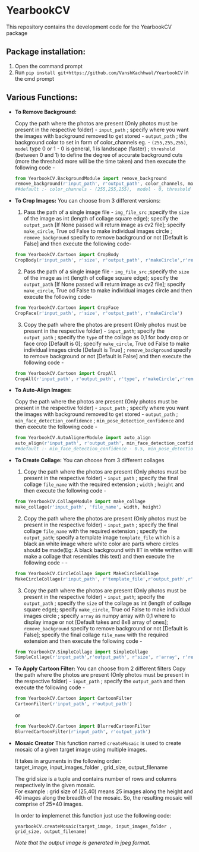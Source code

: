 # YearbookCV
This repository contains the development code for the YearbookCV package

## Package installation:
1. Open the command prompt
2. Run `pip install git+https://github.com/VanshKachhwal/YearbookCV` in the cmd prompt

## Various Functions:
* **To Remove Background:**

  Copy the path where the photos are present (Only photos must be present in the respective folder) - `input_path` ; specify where you want the images with background removed to get stored - `output_path` ; the background color to set in form of color_channels eg. - `(255,255,255)`, `model` type 0 or 1 - 0 is general,  1 is landscape (faster) ; `threshold` (between 0 and 1) to define the degree of accurate background cuts (more the threshold more will be the time taken) and then execute the following code -
  ```python
  from YearbookCV.BackgroundModule import remove_background
  remove_background(r'input_path', r'output_path', color_channels, model, threshold)
  ##default :- color_channels - (255,255,255),  model - 0, threshold - 0.1
  ```

* **To Crop Images:**
  You can choose from 3 different versions:
  1. Pass the path of a single image file - `img_file_src` ;specify the `size` of the image as int (length of collage square edge); specify the `output_path` [If None passed will return image as cv2 file]; specify `make_circle`, True od False to make individual images circle ;  `remove_background` specify to remove background or not [Default is False] and then execute the following code-
  ```python
  from YearbookCV.Cartoon import CropBody
  CropBody(r'input_path', r'size', r'output_path', r'makeCircle',r'removeBackground')
  ```

  2. Pass the path of a single image file - `img_file_src` ;specify the `size` of the image as int (length of collage square edge); specify the `output_path` [If None passed will return image as cv2 file]; specify `make_circle`, True od False to make individual images circle and then execute the following code-
  ```python
  from YearbookCV.Cartoon import CropFace
  CropFace(r'input_path', r'size', r'output_path', r'makeCircle')
  ```

  3.  Copy the path where the photos are present (Only photos must be present in the respective folder) - `input_path`; specify the `output_path` ; specify the `type` of the collage as 0,1 for body crop or face crop [Default is 0]; specify `make_circle`, True od False to make individual images circle [Default is True] ;  `remove_background` specify to remove background or not [Default is False] and then execute the following code -
  ```python
  from YearbookCV.Cartoon import CropAll
  CropAll(r'input_path', r'output_path', r'type', r'makeCircle',r'removeBackground')
  ```


* **To Auto-Align Images:**

  Copy the path where the photos are present (Only photos must be present in the respective folder) - `input_path` ; specify where you want the images with background removed to get stored - `output_path` ; `min_face_detection_confidence` ; `min_pose_detection_confidence` and then execute the following code -
  ```python
  from YearbookCV.AutoAlignerModule import auto_align
  auto_align(r'input_path', r'output_path', min_face_detection_confidence, min_pose_detection_confidence)
  ##default :- min_face_detection_confidence - 0.5, min_pose_detection_confidence - 0,5
  ```
* **To Create Collage:**
  You can choose from 3 different collages

  1. Copy the path where the photos are present (Only photos must be present in the respective folder) - `input_path` ; specify the final collage `file_name` with the required extension ; `width` ; `height` and then execute the following code -
  ```python
  from YearbookCV.CollageModule import make_collage
  make_collage(r'input_path', 'file_name', width, height)
  ```

  2. Copy the path where the photos are present (Only photos must be present in the respective folder) - `input_path` ; specify the final collage `file_name` with the required extension ; specify the `output_path`; specify a template image `template_file` which is a black an white image where white color are parts where circles should be made(Eg: A black background with IIT in white written willl make a collage that resembles this text) and then execute the following code - -
  ```python
  from YearbookCV.CircleCollage import MakeCircleCollage
  MakeCircleCollage(r'input_path', r'template_file',r'output_path',r'file_name'):
  ```

  3. Copy the path where the photos are present (Only photos must be present in the respective folder) - `input_path`; specify the `output_path` ; specify the `size` of the collage as int (length of collage square edge); specify `make_circle`, True od False to make individual images circle ; specify `array` as numpy array with 0,1 where to display image or not [Default takes and 8x8 array of ones];  `remove_background` specify to remove background or not [Default is False];   specify the final collage `file_name` with the required extension and then execute the following code -
  ```python
  from YearbookCV.SimpleCollage import SimpleCollage
  SimpleCollage(r'input_path',r'output_path', r'size', r'array', r'removeBackground',r'filename')
  ```

* **To Apply Cartoon Filter:**
  You can choose from 2 different filters
  Copy the path where the photos are present (Only photos must be present in the respective folder) - `input_path` ; specify the `output_path` and then execute the following code -
  ```python
  from YearbookCV.Cartoon import CartoonFilter
  CartoonFilter(r'input_path', r'output_path')
  ```
  or 
  ```python
  from YearbookCV.Cartoon import BlurredCartoonFilter
  BlurredCartoonFilter(r'input_path', r'output_path')
  ```


* **Mosaic Creator**
  This function named  ```createMosaic```  is used to create mosaic of a given target image using multiple images.

  It takes in arguments in the following order:</br>
  target_image, input_images_folder , grid_size, output_filename

  The grid size is a tuple and contains number of rows and columns respectively in the given mosaic.</br>
  For example : grid size of (25,40) means 25 images along the height and 40 images along the breadth of the mosaic. So, the resulting mosaic will comprise of 25*40 images.

  In order to implemenet this function just use the following code:
  ```
  yearbookCV.createMosaic(target_image, input_images_folder , grid_size, output_filename)
  ```
  *Note that the output image is generated in jpeg format.*
